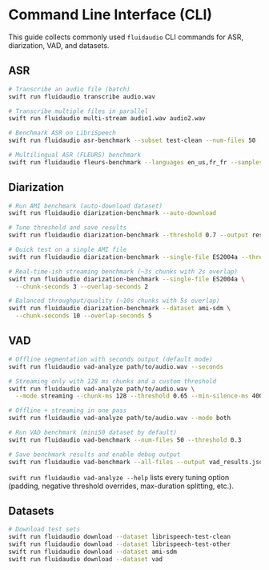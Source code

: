 # Command Line Interface (CLI)

This guide collects commonly used `fluidaudio` CLI commands for ASR, diarization, VAD, and datasets.

## ASR

```bash
# Transcribe an audio file (batch)
swift run fluidaudio transcribe audio.wav

# Transcribe multiple files in parallel
swift run fluidaudio multi-stream audio1.wav audio2.wav

# Benchmark ASR on LibriSpeech
swift run fluidaudio asr-benchmark --subset test-clean --num-files 50

# Multilingual ASR (FLEURS) benchmark
swift run fluidaudio fleurs-benchmark --languages en_us,fr_fr --samples 10
```

## Diarization

```bash
# Run AMI benchmark (auto-download dataset)
swift run fluidaudio diarization-benchmark --auto-download

# Tune threshold and save results
swift run fluidaudio diarization-benchmark --threshold 0.7 --output results.json

# Quick test on a single AMI file
swift run fluidaudio diarization-benchmark --single-file ES2004a --threshold 0.8

# Real-time-ish streaming benchmark (~3s chunks with 2s overlap)
swift run fluidaudio diarization-benchmark --single-file ES2004a \
  --chunk-seconds 3 --overlap-seconds 2

# Balanced throughput/quality (~10s chunks with 5s overlap)
swift run fluidaudio diarization-benchmark --dataset ami-sdm \
  --chunk-seconds 10 --overlap-seconds 5
```

## VAD

```bash
# Offline segmentation with seconds output (default mode)
swift run fluidaudio vad-analyze path/to/audio.wav --seconds

# Streaming only with 128 ms chunks and a custom threshold
swift run fluidaudio vad-analyze path/to/audio.wav \
  --mode streaming --chunk-ms 128 --threshold 0.65 --min-silence-ms 400

# Offline + streaming in one pass
swift run fluidaudio vad-analyze path/to/audio.wav --mode both

# Run VAD benchmark (mini50 dataset by default)
swift run fluidaudio vad-benchmark --num-files 50 --threshold 0.3

# Save benchmark results and enable debug output
swift run fluidaudio vad-benchmark --all-files --output vad_results.json --debug
```

`swift run fluidaudio vad-analyze --help` lists every tuning option (padding,
negative threshold overrides, max-duration splitting, etc.).

## Datasets

```bash
# Download test sets
swift run fluidaudio download --dataset librispeech-test-clean
swift run fluidaudio download --dataset librispeech-test-other
swift run fluidaudio download --dataset ami-sdm
swift run fluidaudio download --dataset vad
```
